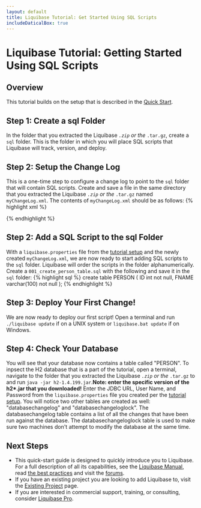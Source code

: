 ```yaml
---
layout: default
title: Liquibase Tutorial: Get Started Using SQL Scripts
includeDaticalBox: true
---
```

# Liquibase Tutorial: Getting Started Using SQL Scripts #

## Overview ##
This tutorial builds on the setup that is described in the [Quick Start](../quickstart.html).

## Step 1: Create a sql Folder ##

In the folder that you extracted the Liquibase <code class="explicit">*.zip</code> or the <code class="explicit">*.tar.gz</code>, create a <code class="explicit">sql</code> folder. This is the folder in which you will place SQL scripts that Liquibase will track, version, and deploy.

## Step 2: Setup the Change Log ##

This is a one-time step to configure a change log to point to the <code class="explicit">sql</code> folder that will contain SQL scripts. Create and save a file in the same directory that you extracted the Liquibase <code class="explicit">*.zip</code> or the <code class="explicit">*.tar.gz</code> named <code class="explicit">myChangeLog.xml</code>. The contents of <code class="explicit">myChangeLog.xml</code> should be as follows:
{% highlight xml %}
<?xml version="1.0" encoding="UTF-8"?>
<databaseChangeLog
  xmlns="http://www.liquibase.org/xml/ns/dbchangelog"
  xmlns:xsi="http://www.w3.org/2001/XMLSchema-instance"
  xsi:schemaLocation="http://www.liquibase.org/xml/ns/dbchangelog
         http://www.liquibase.org/xml/ns/dbchangelog/dbchangelog-3.1.xsd">

  <includeAll path="/sql"/>
</databaseChangeLog>
{% endhighlight %}

## Step 2: Add a SQL Script to the sql Folder ##
With a <code class="explicit">liquibase.properties</code> file from the [tutorial setup](../quickstart.html) and the newly created <code class="explicit">myChangeLog.xml</code>, we are now ready to start adding SQL scripts to the <code class="explicit">sql</code> folder. Liquibase will order the scripts in the folder alphanumerically. Create a <code class="explicit">001_create_person_table.sql</code> with the following and save it in the <code class="explicit">sql</code> folder:
{% highlight sql %}
create table PERSON (
    ID int not null,
    FNAME varchar(100) not null
);
{% endhighlight %}

## Step 3: Deploy Your First Change! ##

We are now ready to deploy our first script! Open a terminal and run <code class="explicit">./liquibase update</code> if on a UNIX system or <code class="explicit">liquibase.bat update</code> if on Windows.

## Step 4: Check Your Database ##

You will see that your database now contains a table called "PERSON". To inpsect the H2 database that is a part of the tutorial, open a terminal, navigate to the folder that you extracted the Liquibase <code class="explicit">*.zip</code> or the <code class="explicit">*.tar.gz</code> to and run <code class="explicit">java -jar h2-1.4.199.jar</code>.<strong>Note: enter the specific version of the h2*.jar that you downloaded!</strong> Enter the JDBC URL, User Name, and Password from the <code class="explicit">liquibase.properties</code> file you created per the [tutorial setup](../quickstart.html). You will notice two other tables are created as well: "databasechangelog" and "databasechangeloglock". The databasechangelog table contains a list of all the changes that have been run against the database. The databasechangeloglock table is used to make sure two machines don't attempt to modify the database at the same time.

## Next Steps ##

* This quick-start guide is designed to quickly introduce you to Liquibase. For a full description of all its capabilities, see the [Liquibase Manual](http://www.liquibase.org/documentation/index.html), read [the best practices](https://www.liquibase.org/bestpractices.html) and visit the [forums](http://www.liquibase.org/community/index.html). 
* If you have an existing project you are looking to add Liquibase to, visit the [Existing Project](https://www.liquibase.org/documentation/existing_project.html) page.
* If you are interested in commercial support, training, or consulting, consider <a href="https://support.liquibase.org" target="_blank" onClick="trackOutboundLink(this, 'Datical', 'Liquibase RFI'); return false">Liquibase Pro</a>.
